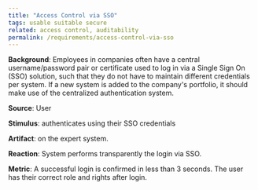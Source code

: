 ```yaml
---
title: "Access Control via SSO"
tags: usable suitable secure
related: access control, auditability 
permalink: /requirements/access-control-via-sso
---
```


<div class="quality-requirement" markdown="1">

**Background**: Employees in companies often have a central username/password pair or certificate used to log in via a Single Sign On (SSO) solution, such that they do not have to maintain different credentials per system. If a new system is added to the company's portfolio, it should make use of the centralized authentication system.

**Source**: User

**Stimulus**: authenticates using their SSO credentials

**Artifact**: on the expert system.

**Reaction**: System performs transparently the login via SSO.

**Metric**: A successful login is confirmed in less than 3 seconds. The user has their correct role and rights after login.

</div><br>